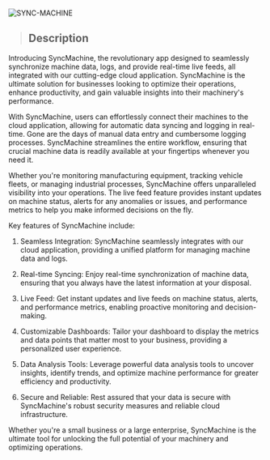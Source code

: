 <br/>

![SYNC-MACHINE](https://i.ibb.co/VqrpQBL/Screenshot-2023-11-17-at-2-15-04-PM.png)

> ## Description

Introducing SyncMachine, the revolutionary app designed to seamlessly synchronize machine data, logs, and provide real-time live feeds, all integrated with our cutting-edge cloud application. SyncMachine is the ultimate solution for businesses looking to optimize their operations, enhance productivity, and gain valuable insights into their machinery's performance.

With SyncMachine, users can effortlessly connect their machines to the cloud application, allowing for automatic data syncing and logging in real-time. Gone are the days of manual data entry and cumbersome logging processes. SyncMachine streamlines the entire workflow, ensuring that crucial machine data is readily available at your fingertips whenever you need it.

Whether you're monitoring manufacturing equipment, tracking vehicle fleets, or managing industrial processes, SyncMachine offers unparalleled visibility into your operations. The live feed feature provides instant updates on machine status, alerts for any anomalies or issues, and performance metrics to help you make informed decisions on the fly.

Key features of SyncMachine include:

1. Seamless Integration: SyncMachine seamlessly integrates with our cloud application, providing a unified platform for managing machine data and logs.

2. Real-time Syncing: Enjoy real-time synchronization of machine data, ensuring that you always have the latest information at your disposal.

3. Live Feed: Get instant updates and live feeds on machine status, alerts, and performance metrics, enabling proactive monitoring and decision-making.

4. Customizable Dashboards: Tailor your dashboard to display the metrics and data points that matter most to your business, providing a personalized user experience.

5. Data Analysis Tools: Leverage powerful data analysis tools to uncover insights, identify trends, and optimize machine performance for greater efficiency and productivity.

6. Secure and Reliable: Rest assured that your data is secure with SyncMachine's robust security measures and reliable cloud infrastructure.

Whether you're a small business or a large enterprise, SyncMachine is the ultimate tool for unlocking the full potential of your machinery and optimizing operations.
